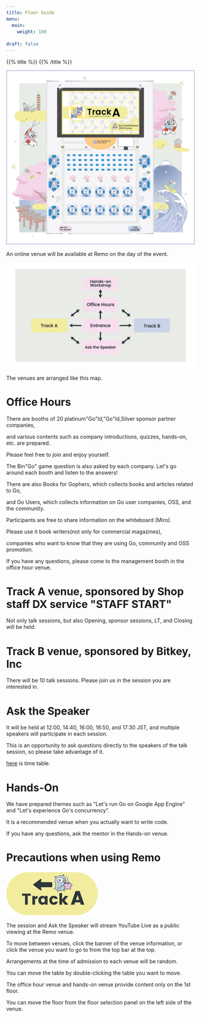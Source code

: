```yaml
---
title: Floor Guide
menu:
  main:
    weight: 100

draft: false
---
```

{{% title %}}
{{% /title %}}

<div class="remo">
  <a class="remo" href="https://live.remo.co/e/gocon22s" target="_blank">
    <img src="/images/remo/top.png" class="remo-thumbnail">
  </a>
  <p>An online venue will be available at Remo on the day of the event.</p>
</div>

<div class="remo">
  <img src="/images/remo/map.png" class="remo-thumbnail">
  <p>The venues are arranged like this map.</p>
</div>

<div class="remo remo-description">
  <h1>Office Hours</h1>
  <p>There are booths of 20 platinum"Go"ld,"Go"ld,Silver sponsor partner companies,</p>
  <p>and various contents such as company introductions, quizzes, hands-on, etc. are prepared.</p>
  <p>Please feel free to join and enjoy yourself.</p>
  <p>The Bin"Go" game question is also asked by each company. Let's go around each booth and listen to the answers!</p>
  <p>There are also Books for Gophers, which collects books and articles related to Go,</p>
  <p>and Go Users, which collects information on Go user companies, OSS, and the community.</p>
  <p>Participants are free to share information on the whiteboard (Miro).</p>
  <p>Please use it book writers(not only for commercial magazines),</p>
  <p>companies who want to know that they are using Go, community and OSS promotion.</p>
  <p>If you have any questions, please come to the management booth in the office hour venue.</p>
</div>

<div class="remo remo-description remo-track-a">
  <h1>Track A venue, sponsored by Shop staff DX service "STAFF START"</h1>
  <p>Not only talk sessions, but also Opening, sponsor sessions, LT, and Closing will be held.</p>
</div>

<div class="remo remo-description remo-track-b">
  <h1>Track B venue, sponsored by Bitkey, Inc</h1>
  <p>There will be 10 talk sessions. Please join us in the session you are interested in.</p>
</div>

<div class="remo remo-description">
  <h1>Ask the Speaker</h1>
  <p>It will be held at 12:00, 14:40, 16:00, 16:50, and 17:30 JST, and multiple speakers will participate in each session.</p>
  <p>This is an opportunity to ask questions directly to the speakers of the talk session, so please take advantage of it.</p>
  <a href="https://docs.google.com/spreadsheets/d/e/2PACX-1vT83vffvs_Z5q3ybvlvxOjDoazSDN8_ILUgS6Ygdwn9WKALS2o3LchKaJN0jAhUpV2MrpmSrldL1BK-/pubhtml?gid=2129684426&single=true">here</a>
  <span> is time table.</span>
</div>

<div class="remo remo-description">
  <h1>Hands-On</h1>
  <p>We have prepared themes such as "Let's run Go on Google App Engine" and "Let's experience Go's concurrency".</p>
  <p>It is a recommended venue when you actually want to write code.</p>
  <p>If you have any questions, ask the mentor in the Hands-on venue.</p>
</div>

<div class="remo remo-description remo-precaution">
  <h1>Precautions when using Remo</h1>
  <img src="/images/remo/banner.png" class="remo-banner">
  <p>The session and Ask the Speaker will stream YouTube Live as a public viewing at the Remo venue.</p>
  <p>To move between venues, click the banner of the venue information, or click the venue you want to go to from the top bar at the top.</p>
  <p>Arrangements at the time of admission to each venue will be random.</p>
  <p>You can move the table by double-clicking the table you want to move.</p>
  <p>The office hour venue and hands-on venue provide content only on the 1st floor.</p>
  <p>You can move the floor from the floor selection panel on the left side of the venue.</p>
</div>